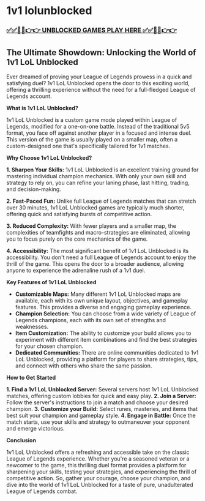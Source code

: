 # 1v1 lolunblocked

### [✅✅🔴🔴👉👉 UNBLOCKED GAMES PLAY HERE ✅✅🔴🔴👉👉](https://topstoryindia.com)

## The Ultimate Showdown: Unlocking the World of 1v1 LoL Unblocked

Ever dreamed of proving your League of Legends prowess in a quick and satisfying duel? 1v1 LoL Unblocked opens the door to this exciting world, offering a thrilling experience without the need for a full-fledged League of Legends account. 

**What is 1v1 LoL Unblocked?**

1v1 LoL Unblocked is a custom game mode played within League of Legends, modified for a one-on-one battle.  Instead of the traditional 5v5 format, you face off against another player in a focused and intense duel. This version of the game is usually played on a smaller map, often a custom-designed one that's specifically tailored for 1v1 matches.

**Why Choose 1v1 LoL Unblocked?**

**1. Sharpen Your Skills:** 1v1 LoL Unblocked is an excellent training ground for mastering individual champion mechanics. With only your own skill and strategy to rely on, you can refine your laning phase, last hitting, trading, and decision-making. 

**2. Fast-Paced Fun:** Unlike full League of Legends matches that can stretch over 30 minutes, 1v1 LoL Unblocked games are typically much shorter, offering quick and satisfying bursts of competitive action.

**3. Reduced Complexity:** With fewer players and a smaller map, the complexities of teamfights and macro-strategies are eliminated, allowing you to focus purely on the core mechanics of the game. 

**4. Accessibility:** The most significant benefit of 1v1 LoL Unblocked is its accessibility. You don't need a full League of Legends account to enjoy the thrill of the game.  This opens the door to a broader audience, allowing anyone to experience the adrenaline rush of a 1v1 duel.

**Key Features of 1v1 LoL Unblocked**

* **Customizable Maps:** Many different 1v1 LoL Unblocked maps are available, each with its own unique layout, objectives, and gameplay features. This provides a diverse and engaging gameplay experience.
* **Champion Selection:**  You can choose from a wide variety of League of Legends champions, each with its own set of strengths and weaknesses.
* **Item Customization:** The ability to customize your build allows you to experiment with different item combinations and find the best strategies for your chosen champion.
* **Dedicated Communities:**  There are online communities dedicated to 1v1 LoL Unblocked, providing a platform for players to share strategies, tips, and connect with others who share the same passion.

**How to Get Started**

**1. Find a 1v1 LoL Unblocked Server:** Several servers host 1v1 LoL Unblocked matches, offering custom lobbies for quick and easy play. 
**2. Join a Server:** Follow the server's instructions to join a match and choose your desired champion.
**3. Customize your Build:** Select runes, masteries, and items that best suit your champion and gameplay style.
**4. Engage in Battle:** Once the match starts, use your skills and strategy to outmaneuver your opponent and emerge victorious.

**Conclusion**

1v1 LoL Unblocked offers a refreshing and accessible take on the classic League of Legends experience. Whether you're a seasoned veteran or a newcomer to the game, this thrilling duel format provides a platform for sharpening your skills, testing your strategies, and experiencing the thrill of competitive action. So, gather your courage, choose your champion, and dive into the world of 1v1 LoL Unblocked for a taste of pure, unadulterated League of Legends combat. 
